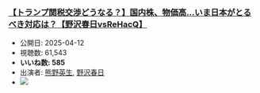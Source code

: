 ### [【トランプ関税交渉どうなる？】国内株、物価高…いま日本がとるべき対応は？【野沢春日vsReHacQ】](https://www.youtube.com/watch?v=yPvqvpvKOS0)
-   公開日: 2025-04-12
-   視聴数: 61,543
-   **いいね数: 585**
-   出演者: [熊野英生](/rehacq_fan/people/熊野英生 "wikilink"), [野沢春日](/rehacq_fan/people/野沢春日 "wikilink")
- [![](https://img.youtube.com/vi/yPvqvpvKOS0/hqdefault.jpg)](https://www.youtube.com/watch?v=yPvqvpvKOS0)

